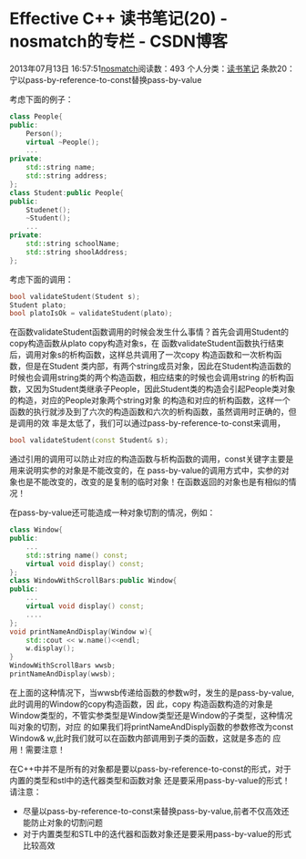 # Effective C++ 读书笔记(20) - nosmatch的专栏 - CSDN博客
2013年07月13日 16:57:51[nosmatch](https://me.csdn.net/HDUTigerkin)阅读数：493
个人分类：[读书笔记](https://blog.csdn.net/HDUTigerkin/article/category/1432055)
条款20：宁以pass-by-reference-to-const替换pass-by-value
> 
考虑下面的例子：
```cpp
class People{
public:
	Person();
	virtual ~People();
	...
private:
	std::string name;
	std::string address;
};
class Student:public People{
public:
	Studenet();
	~Student();
	...
private:
	std::string schoolName;
	std::string shoolAddress;
};
```
考虑下面的调用：
> 
```cpp
bool validateStudent(Student s);
Student plato;
bool platoIsOk = validateStudent(plato);
```
> 
在函数validateStudent函数调用的时候会发生什么事情？首先会调用Student的copy构造函数从plato copy构造对象s，在
函数validateStudent函数执行结束后，调用对象s的析构函数，这样总共调用了一次copy 构造函数和一次析构函数，但是在Student
类内部，有两个string成员对象，因此在Student构造函数的时候也会调用string类的两个构造函数，相应结束的时候也会调用string
的析构函数，又因为Student类继承子People，因此Student类的构造会引起People类对象的构造，对应的People对象两个string对象
的构造和对应的析构函数，这样一个函数的执行就涉及到了六次的构造函数和六次的析构函数，虽然调用时正确的，但是调用的效
率是太低了，我们可以通过pass-by-reference-to-const来调用，
> 
```cpp
bool validateStudent(const Student& s);
```
通过引用的调用可以防止对应的构造函数与析构函数的调用，const关键字主要是用来说明实参的对象是不能改变的，在
pass-by-value的调用方式中，实参的对象也是不能改变的，改变的是复制的临时对象！在函数返回的对象也是有相似的情况！
> 
在pass-by-value还可能造成一种对象切割的情况，例如：
```cpp
class Window{
public:
	...
	std::string name() const;
	virtual void display() const;
};
class WindowWithScrollBars:public Window{
public:
	...
	virtual void display() const;
	....
};
void printNameAndDisplay(Window w){
	std::cout << w.name()<<endl;
	w.display();
}
WindowWithScrollBars wwsb;
printNameAndDisplay(wwsb);
```
在上面的这种情况下，当wwsb传递给函数的参数w时，发生的是pass-by-value,此时调用的Window的copy构造函数，因
此，copy 构造函数构造的对象是Window类型的，不管实参类型是Window类型还是Window的子类型，这种情况叫对象的切割，对应
的如果我们将printNameAndDisply函数的参数修改为const Window& w,此时我们就可以在函数内部调用到子类的函数，这就是多态的
应用！需要注意！
> 
在C++中并不是所有的对象都是要以pass-by-reference-to-const的形式，对于内置的类型和stl中的迭代器类型和函数对象
还是要采用pass-by-value的形式！
请注意：
- 尽量以pass-by-reference-to-const来替换pass-by-value,前者不仅高效还能防止对象的切割问题
- 对于内置类型和STL中的迭代器和函数对象还是要采用pass-by-value的形式比较高效
> 
